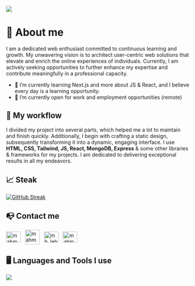 <img src="img/Banner.png"/>


# 👤 About me
I am a dedicated web enthusiast committed to continuous learning and growth. My unwavering vision is to architect user-centric web solutions that elevate and enrich the online experiences of individuals. Currently, I am actively seeking opportunities to further enhance my expertise and contribute meaningfully in a professional capacity.

- 🌱 I’m currently learning Next.js and more about JS & React, and I believe every day is a learning opportunity.
- 👯 I’m currently open for work and employment opportunities (remote)

## 🚀 My workflow
I divided my project into several parts, which helped me a lot to maintain and finish quickly.  Additionally, I begin with crafting a static design, subsequently transforming it into a dynamic, engaging interface. I use **HTML, CSS, Tailwind, JS, React, MongoDB, Express** & some other libraries & frameworks for my projects. I am dedicated to delivering exceptional results in all my endeavors.


## 📈 Steak
<p>
  
<a href="https://git.io/streak-stats"><img src="https://streak-stats.demolab.com?user=mhlehri&theme=shadow-blue&date_format=M%20j%5B%2C%20Y%5D" alt="GitHub Streak" /></a>
  
## 📭 Contact me
<p >
<a href="https://linkedin.com/in/mahmud-hassan-lehri" target="blank"><img align="center" src="https://raw.githubusercontent.com/rahuldkjain/github-profile-readme-generator/master/src/images/icons/Social/linked-in-alt.svg" alt="mahmud-hassan-lehri" height="30" width="40" /></a>
&nbsp;
  <a href="mailto:lehrimirza101@gmail.com" target="blank"><img align="center" src="https://www.freeiconspng.com/uploads/blue-envelope-icon-24.png" alt="mahmudhassanlehri" height="40" width="40" /></a>
&nbsp;
  <a href="https://twitter.com/mh_lehri" target="blank"><img align="center" src="https://raw.githubusercontent.com/rahuldkjain/github-profile-readme-generator/master/src/images/icons/Social/twitter.svg" alt="mh_lehri" height="30" width="40" /></a>
&nbsp;
  <a href="https://fb.com/mahmudhassanlehri" target="blank"><img align="center" src="https://raw.githubusercontent.com/rahuldkjain/github-profile-readme-generator/master/src/images/icons/Social/facebook.svg" alt="mahmudhassanlehri" height="30" width="40" /></a>
</p>


## 🖥️ Languages and Tools I use
 <p>
  <a href="https://skillicons.dev">
    <img src="https://skillicons.dev/icons?i=html,css,js,tailwind,bootstrap,react,express,mongodb,firebase" />
  </a>
   </p>
</p>
</p>
